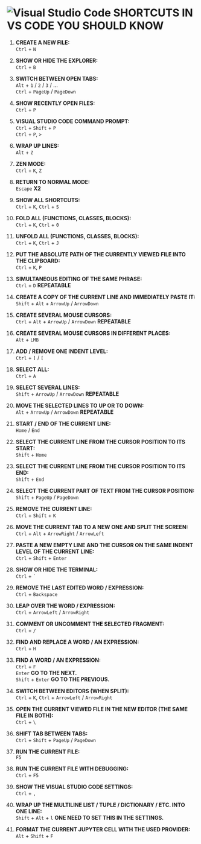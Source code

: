 # ![Visual Studio Code](https://img.shields.io/badge/Visual%20Studio%20Code-0078d7.svg?style=for-the-badge&logo=visual-studio-code&logoColor=white) **SHORTCUTS IN VS CODE YOU SHOULD KNOW**

1. **CREATE A NEW FILE:**  
   `Ctrl` + `N`

2. **SHOW OR HIDE THE EXPLORER:**  
   `Ctrl` + `B`

3. **SWITCH BETWEEN OPEN TABS:**  
   `Alt` + `1` / `2` / `3` / ...  
   `Ctrl` + `PageUp` / `PageDown`

4. **SHOW RECENTLY OPEN FILES:**  
   `Ctrl` + `P`

5. **VISUAL STUDIO CODE COMMAND PROMPT:**  
   `Ctrl` + `Shift` + `P`  
   `Ctrl` + `P`, `>`

6. **WRAP UP LINES:**  
   `Alt` + `Z`

7. **ZEN MODE:**  
   `Ctrl` + `K`, `Z`

8. **RETURN TO NORMAL MODE:**  
   `Escape` **X2**

9. **SHOW ALL SHORTCUTS:**  
    `Ctrl` + `K`, `Ctrl` + `S`

10. **FOLD ALL (FUNCTIONS, CLASSES, BLOCKS):**  
    `Ctrl` + `K`, `Ctrl` + `0`

11. **UNFOLD ALL (FUNCTIONS, CLASSES, BLOCKS):**  
    `Ctrl` + `K`, `Ctrl` + `J`

12. **PUT THE ABSOLUTE PATH OF THE CURRENTLY VIEWED FILE INTO THE CLIPBOARD:**  
    `Ctrl` + `K`, `P`

13. **SIMULTANEOUS EDITING OF THE SAME PHRASE:**  
    `Ctrl` + `D` **REPEATABLE**

14. **CREATE A COPY OF THE CURRENT LINE AND IMMEDIATELY PASTE IT:**  
    `Shift` + `Alt` + `ArrowUp` / `ArrowDown`

15. **CREATE SEVERAL MOUSE CURSORS:**  
    `Ctrl` + `Alt` + `ArrowUp` / `ArrowDown` **REPEATABLE**

16. **CREATE SEVERAL MOUSE CURSORS IN DIFFERENT PLACES:**  
    `Alt` + `LMB`

17. **ADD / REMOVE ONE INDENT LEVEL:**  
    `Ctrl` + `]` / `[`

18. **SELECT ALL:**  
    `Ctrl` + `A`

19. **SELECT SEVERAL LINES:**  
    `Shift` + `ArrowUp` / `ArrowDown` **REPEATABLE**

20. **MOVE THE SELECTED LINES TO UP OR TO DOWN:**  
    `Alt` + `ArrowUp` / `ArrowDown` **REPEATABLE**

21. **START / END OF THE CURRENT LINE:**  
    `Home` / `End`

22. **SELECT THE CURRENT LINE FROM THE CURSOR POSITION TO ITS START:**  
    `Shift` + `Home`

23. **SELECT THE CURRENT LINE FROM THE CURSOR POSITION TO ITS END:**  
    `Shift` + `End`

24. **SELECT THE CURRENT PART OF TEXT FROM THE CURSOR POSITION:**  
    `Shift` + `PageUp` / `PageDown`

25. **REMOVE THE CURRENT LINE:**  
    `Ctrl` + `Shift` + `K`

26. **MOVE THE CURRENT TAB TO A NEW ONE AND SPLIT THE SCREEN:**  
    `Ctrl` + `Alt` + `ArrowRight` / `ArrowLeft`

27. **PASTE A NEW EMPTY LINE AND THE CURSOR ON THE SAME INDENT LEVEL OF THE CURRENT LINE:**  
    `Ctrl` + `Shift` + `Enter`

28. **SHOW OR HIDE THE TERMINAL:**  
    `Ctrl` + `` ` ``

29. **REMOVE THE LAST EDITED WORD / EXPRESSION:**  
    `Ctrl` + `Backspace`

30. **LEAP OVER THE WORD / EXPRESSION:**  
    `Ctrl` + `ArrowLeft` / `ArrowRight`

31. **COMMENT OR UNCOMMENT THE SELECTED FRAGMENT:**  
    `Ctrl` + `/`

32. **FIND AND REPLACE A WORD / AN EXPRESSION:**  
    `Ctrl` + `H`

33. **FIND A WORD / AN EXPRESSION:**  
    `Ctrl` + `F`  
    `Enter` **GO TO THE NEXT.**  
    `Shift` + `Enter` **GO TO THE PREVIOUS.**

34. **SWITCH BETWEEN EDITORS (WHEN SPLIT):**  
    `Ctrl` + `K`, `Ctrl` + `ArrowLeft` / `ArrowRight`

35. **OPEN THE CURRENT VIEWED FILE IN THE NEW EDITOR (THE SAME FILE IN BOTH):**  
    `Ctrl` + `\`

36. **SHIFT TAB BETWEEN TABS:**  
    `Ctrl` + `Shift` + `PageUp` / `PageDown`

37. **RUN THE CURRENT FILE:**  
    `F5`

38. **RUN THE CURRENT FILE WITH DEBUGGING:**  
    `Ctrl` + `F5`

39. **SHOW THE VISUAL STUDIO CODE SETTINGS:**  
    `Ctrl` + `,`

40. **WRAP UP THE MULTILINE LIST / TUPLE / DICTIONARY / ETC. INTO ONE LINE:**  
    `Shift` + `Alt` + `l` **ONE NEED TO SET THIS IN THE SETTINGS.**

41. **FORMAT THE CURRENT JUPYTER CELL WITH THE USED PROVIDER:**  
    `Alt` + `Shift` + `F`
